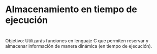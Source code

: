 # Almacenamiento en tiempo de ejecución
#
Objetivo:
Utilizarás funciones en lenguaje C que permiten reservar y almacenar información de manera dinámica (en tiempo de ejecución).
